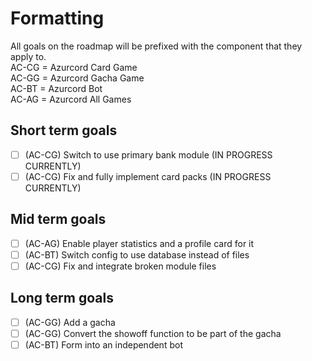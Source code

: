 # Formatting
All goals on the roadmap will be prefixed with the component that they apply to.  
AC-CG = Azurcord Card Game  
AC-GG = Azurcord Gacha Game  
AC-BT = Azurcord Bot  
AC-AG = Azurcord All Games  
  
## Short term goals
- [ ] (AC-CG) Switch to use primary bank module (IN PROGRESS CURRENTLY)
- [ ] (AC-CG) Fix and fully implement card packs (IN PROGRESS CURRENTLY)
## Mid term goals
- [ ] (AC-AG) Enable player statistics and a profile card for it
- [ ] (AC-BT) Switch config to use database instead of files
- [ ] (AC-CG) Fix and integrate broken module files
## Long term goals
- [ ] (AC-GG) Add a gacha
- [ ] (AC-GG) Convert the showoff function to be part of the gacha
- [ ] (AC-BT) Form into an independent bot
